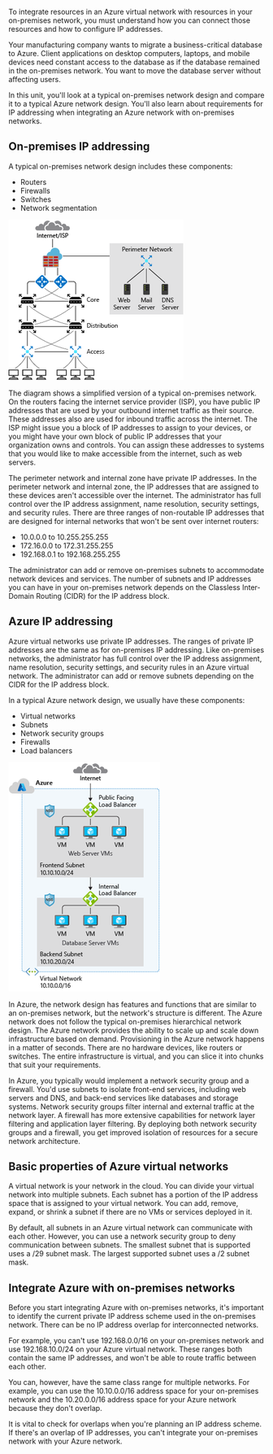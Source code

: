 To integrate resources in an Azure virtual network with resources in your on-premises network, you must understand how you can connect those resources and how to configure IP addresses.

Your manufacturing company wants to migrate a business-critical database to Azure. Client applications on desktop computers, laptops, and mobile devices need constant access to the database as if the database remained in the on-premises network. You want to move the database server without affecting users.

In this unit, you'll look at a typical on-premises network design and compare it to a typical Azure network design. You'll also learn about requirements for IP addressing when integrating an Azure network with on-premises networks.

## On-premises IP addressing

A typical on-premises network design includes these components:

- Routers
- Firewalls
- Switches
- Network segmentation

![Typical on-premises network design.](../media/2-on-premises-network.png)

The diagram shows a simplified version of a typical on-premises network. On the routers facing the internet service provider (ISP), you have public IP addresses that are used by your outbound internet traffic as their source. These addresses also are used for inbound traffic across the internet. The ISP might issue you a block of IP addresses to assign to your devices, or you might have your own block of public IP addresses that your organization owns and controls. You can assign these addresses to systems that you would like to make accessible from the internet, such as web servers.

The perimeter network and internal zone have private IP addresses. In the perimeter network and internal zone, the IP addresses that are assigned to these devices aren't accessible over the internet. The administrator has full control over the IP address assignment, name resolution, security settings, and security rules. There are three ranges of non-routable IP addresses that are designed for internal networks that won't be sent over internet routers:

- 10.0.0.0 to 10.255.255.255
- 172.16.0.0 to 172.31.255.255
- 192.168.0.1 to 192.168.255.255

The administrator can add or remove on-premises subnets to accommodate network devices and services. The number of subnets and IP addresses you can have in your on-premises network depends on the Classless Inter-Domain Routing (CIDR) for the IP address block.

## Azure IP addressing

Azure virtual networks use private IP addresses. The ranges of private IP addresses are the same as for on-premises IP addressing. Like on-premises networks, the administrator has full control over the IP address assignment, name resolution, security settings, and security rules in an Azure virtual network. The administrator can add or remove subnets depending on the CIDR for the IP address block.

In a typical Azure network design, we usually have these components:

- Virtual networks
- Subnets
- Network security groups
- Firewalls
- Load balancers

![Typical Azure network design.](../media/2-azure-network.png)

In Azure, the network design has features and functions that are similar to an on-premises network, but the network's structure is different. The Azure network does not follow the typical on-premises hierarchical network design. The Azure network provides the ability to scale up and scale down infrastructure based on demand. Provisioning in the Azure network happens in a matter of seconds. There are no hardware devices, like routers or switches. The entire infrastructure is virtual, and you can slice it into chunks that suit your requirements.

In Azure, you typically would implement a network security group and a firewall. You'd use subnets to isolate front-end services, including web servers and DNS, and back-end services like databases and storage systems. Network security groups filter internal and external traffic at the network layer. A firewall has more extensive capabilities for network layer filtering and application layer filtering. By deploying both network security groups and a firewall, you get improved isolation of resources for a secure network architecture.

## Basic properties of Azure virtual networks

A virtual network is your network in the cloud. You can divide your virtual network into multiple subnets. Each subnet has a portion of the IP address space that is assigned to your virtual network. You can add, remove, expand, or shrink a subnet if there are no VMs or services deployed in it.

By default, all subnets in an Azure virtual network can communicate with each other. However, you can use a network security group to deny communication between subnets. The smallest subnet that is supported uses a /29 subnet mask. The largest supported subnet uses a /2 subnet mask.

## Integrate Azure with on-premises networks

Before you start integrating Azure with on-premises networks, it's important to identify the current private IP address scheme used in the on-premises network. There can be no IP address overlap for interconnected networks.

For example, you can't use 192.168.0.0/16 on your on-premises network and use 192.168.10.0/24 on your Azure virtual network. These ranges both contain the same IP addresses, and won't be able to route traffic between each other.

You can, however, have the same class range for multiple networks. For example, you can use the 10.10.0.0/16 address space for your on-premises network and the 10.20.0.0/16 address space for your Azure network because they don't overlap.

It is vital to check for overlaps when you're planning an IP address scheme. If there's an overlap of IP addresses, you can't integrate your on-premises network with your Azure network.
